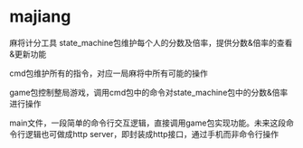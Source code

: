 # majiang
麻将计分工具
state_machine包维护每个人的分数及倍率，提供分数&倍率的查看&更新功能

cmd包维护所有的指令，对应一局麻将中所有可能的操作

game包控制整局游戏，调用cmd包中的命令对state_machine包中的分数&倍率进行操作

main文件，一段简单的命令行交互逻辑，直接调用game包实现功能。未来这段命令行逻辑也可做成http server，即封装成http接口，通过手机而非命令行操作
